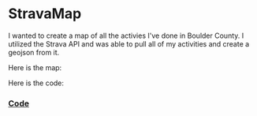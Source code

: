 # StravaMap

I wanted to create a map of all the activies I've done in Boulder County. I utilized the Strava API and was able to pull all of my activities and create a geojson from it.

Here is the map:
<script src="https://embed.github.com/view/geojson/tkravits/StravaMap/master/Strava_Map_Minus_Secret"></script>

Here is the code:
<h3> <a href="https://tkravits.github.io/StravaMap">Code</a></h3>
